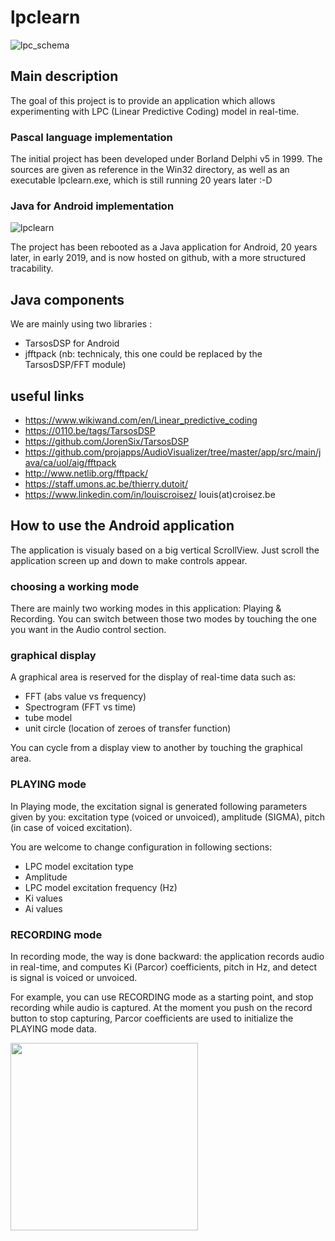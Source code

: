 
# lpclearn

![lpc_schema](https://github.com/croisez/lpclearn/blob/main/Android/app/src/main/res/drawable/lpc.bmp "lpc_schema")

## Main description

The goal of this project is to provide an application which allows experimenting with LPC (Linear Predictive Coding) model in real-time.

### Pascal language implementation

The initial project has been developed under Borland Delphi v5 in 1999.
The sources are given as reference in the Win32 directory, as well as an executable lpclearn.exe, which is still running 20 years later :-D 

### Java for Android implementation

![lpclearn](https://github.com/croisez/lpclearn/blob/main/Android/app/src/main/lpclearn_launcher.png "lpclearn")

The project has been rebooted as a Java application for Android, 20 years later, in early 2019, and is now hosted on github, with a more structured tracability.

## Java components

We are mainly using two libraries :
* TarsosDSP for Android
* jfftpack (nb: technicaly, this one could be replaced by the TarsosDSP/FFT module)

## useful links
* https://www.wikiwand.com/en/Linear_predictive_coding
* https://0110.be/tags/TarsosDSP
* https://github.com/JorenSix/TarsosDSP
* https://github.com/projapps/AudioVisualizer/tree/master/app/src/main/java/ca/uol/aig/fftpack
* http://www.netlib.org/fftpack/
* https://staff.umons.ac.be/thierry.dutoit/
* https://www.linkedin.com/in/louiscroisez/ louis(at)croisez.be 

## How to use the Android application

The application is visualy based on a big vertical ScrollView. Just scroll the application screen up and down to make controls appear.

### choosing a working mode 

There are mainly two working modes in this application: Playing & Recording. 
You can switch between those two modes by touching the one you want in the Audio control section.

### graphical display

A graphical area is reserved for the display of real-time data such as:
* FFT (abs value vs frequency)
* Spectrogram (FFT vs time)
* tube model 
* unit circle (location of zeroes of transfer function)

You can cycle from a display view to another by touching the graphical area.

### PLAYING mode 

In Playing mode, the excitation signal is generated following parameters given by you: excitation type (voiced or unvoiced), amplitude (SIGMA), pitch (in case of voiced excitation).

You are welcome to change configuration in following sections:
* LPC model excitation type
* Amplitude
* LPC model excitation frequency (Hz)
* Ki values
* Ai values

### RECORDING mode

In recording mode, the way is done backward: the application records audio in real-time, and computes Ki (Parcor) coefficients, pitch in Hz, and detect is signal is voiced or unvoiced.

For example, you can use RECORDING mode as a starting point, and stop recording while audio is captured. At the moment you push on the record button to stop capturing, Parcor coefficients are used to initialize the PLAYING mode data.

<img src=https://github.com/croisez/lpclearn/blob/main/Android/screenshot.jpg width="300">